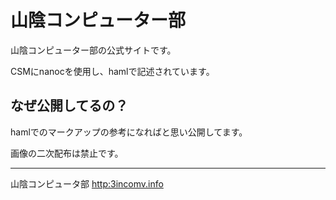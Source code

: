 # 山陰コンピューター部

山陰コンピューター部の公式サイトです。

CSMにnanocを使用し、hamlで記述されています。

## なぜ公開してるの？

hamlでのマークアップの参考になればと思い公開してます。

画像の二次配布は禁止です。

---

山陰コンピュータ部
<http:3incomv.info>
